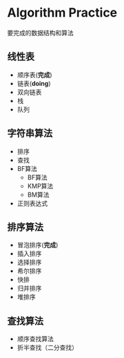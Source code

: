 # Algorithm Practice 

要完成的数据结构和算法

## 线性表

* 顺序表(**完成**)
* 链表(**doing**)
* 双向链表
* 栈
* 队列

## 字符串算法
* 排序
* 查找
* BF算法
    * BF算法  
    * KMP算法  
    * BM算法
* 正则表达式

## 排序算法
* 冒泡排序(**完成**)
* 插入排序
* 选择排序
* 希尔排序
* 快排
* 归并排序
* 堆排序

## 查找算法
* 顺序查找算法
* 折半查找（二分查找）
